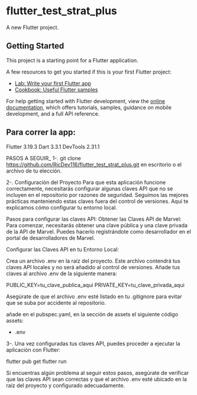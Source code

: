 # flutter_test_strat_plus

A new Flutter project.

## Getting Started

This project is a starting point for a Flutter application.

A few resources to get you started if this is your first Flutter project:

- [Lab: Write your first Flutter app](https://docs.flutter.dev/get-started/codelab)
- [Cookbook: Useful Flutter samples](https://docs.flutter.dev/cookbook)

For help getting started with Flutter development, view the
[online documentation](https://docs.flutter.dev/), which offers tutorials,
samples, guidance on mobile development, and a full API reference.


## Para correr la app:

Flutter 3.19.3
Dart 3.3.1
DevTools 2.31.1

PASOS A SEGUIR_
1-. git clone https://github.com/RicDev116/flutter_test_strat_plus.git en escritorio o el archivo de tu elección.

2-. Configuración del Proyecto
Para que esta aplicación funcione correctamente, necesitarás configurar algunas claves API que no se incluyen en el repositorio por razones de seguridad. Seguimos las mejores prácticas manteniendo estas claves fuera del control de versiones. Aquí te explicamos cómo configurar tu entorno local.

Pasos para configurar las claves API:
Obtener las Claves API de Marvel: Para comenzar, necesitarás obtener una clave pública y una clave privada de la API de Marvel. Puedes hacerlo registrándote como desarrollador en el portal de desarrolladores de Marvel.

Configurar las Claves API en tu Entorno Local:

Crea un archivo .env en la raíz del proyecto. Este archivo contendrá tus claves API locales y no será añadido al control de versiones.
Añade tus claves al archivo .env de la siguiente manera:

PUBLIC_KEY=tu_clave_publica_aqui
PRIVATE_KEY=tu_clave_privada_aqui

Asegúrate de que el archivo .env esté listado en tu .gitignore para evitar que se suba por accidente al repositorio.

añade en el pubspec.yaml, en la sección de assets el siguiente código 
assets:
  - .env

3-. Una vez configuradas tus claves API, puedes proceder a ejecutar la aplicación con Flutter:

flutter pub get
flutter run

Si encuentras algún problema al seguir estos pasos, asegúrate de verificar que las claves API sean correctas y que el archivo .env esté ubicado en la raíz del proyecto y configurado adecuadamente.
